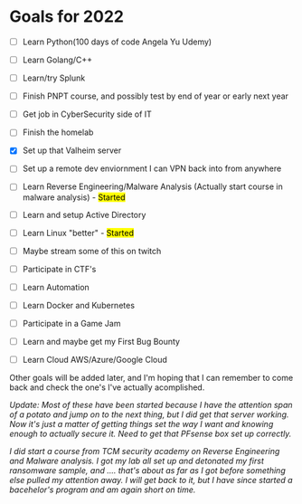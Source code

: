 # Goals for 2022

- [ ] Learn Python(100 days of code Angela Yu Udemy)
- [ ] Learn Golang/C++
- [ ] Learn/try Splunk
- [ ] Finish PNPT course, and possibly test by end of year or early next year
- [ ] Get job in CyberSecurity side of IT
- [ ] Finish the homelab
- [X] Set up that Valheim server
- [ ] Set up a remote dev enviornment I can VPN back into from anywhere
- [ ] Learn Reverse Engineering/Malware Analysis (Actually start course in malware analysis) - <mark>Started</mark>
- [ ] Learn and setup Active Directory
- [ ] Learn Linux "better" - <mark>Started</mark>
- [ ] Maybe stream some of this on twitch
- [ ] Participate in CTF's
- [ ] Learn Automation
- [ ] Learn Docker and Kubernetes
- [ ] Participate in a Game Jam
- [ ] Learn and maybe get my First Bug Bounty
- [ ] Learn Cloud  AWS/Azure/Google Cloud


Other goals will be added later, and I'm hoping that I can remember to come back and check the one's I've actually acomplished. 

*Update:*
*Most of these have been started because I have the attention span of a potato and jump on to the next thing, but I did get that server working. Now it's just a matter of getting things set the way I want and knowing enough to actually secure it. Need to get that PFsense box set up correctly.*

*I did start a course from TCM security academy on Reverse Engineering and Malware analysis. I got my lab all set up and detonated my first ransomware sample, and .... that's about as far as I got before something else pulled my attention away. I will get back to it, but I have since started a bacehelor's program and am again short on time.* 
